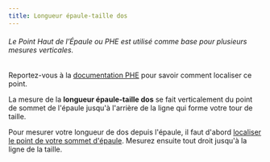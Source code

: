```yaml
---
title: Longueur épaule-taille dos
---
```


<Note>

###### Le Point Haut de l’Épaule ou PHE est utilisé comme base pour plusieurs mesures verticales.
Reportez-vous à la [documentation PHE](/docs/measurements/hps/) pour savoir comment localiser ce point.

</Note>

La mesure de la **longueur épaule-taille dos** se fait verticalement du point de sommet de l'épaule jusqu'à l'arrière de la ligne qui forme votre tour de taille.

Pour mesurer votre longueur de dos depuis l'épaule, il faut d'abord [localiser le point de votre sommet d'épaule](/docs/measurements/hps/). Mesurez ensuite tout droit jusqu'à la ligne de la taille.
